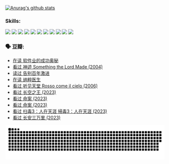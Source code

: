 
[![Anurag's github stats](https://github-readme-stats.vercel.app/api?username=w940853815)](https://github.com/anuraghazra/github-readme-stats)

### Skills:

<code><img height="32" src="https://cdn.jsdelivr.net/npm/simple-icons@v5/icons/python.svg"></code>
<code><img height="32" src="https://cdn.jsdelivr.net/npm/simple-icons@v5/icons/javascript.svg"></code>
<code><img height="32" src="https://cdn.jsdelivr.net/npm/simple-icons@v5/icons/django.svg"></code>
<code><img height="32" src="https://cdn.jsdelivr.net/npm/simple-icons@v5/icons/flask.svg"></code>
<code><img height="32" src="https://cdn.jsdelivr.net/npm/simple-icons@v5/icons/vuetify.svg"></code>
<code><img height="32" src="https://cdn.jsdelivr.net/npm/simple-icons@v5/icons/git.svg"></code>
<code><img height="32" src="https://cdn.jsdelivr.net/npm/simple-icons@v5/icons/docker.svg"></code>
<code><img height="32" src="https://cdn.jsdelivr.net/npm/simple-icons@v5/icons/postgresql.svg"></code>
<code><img height="32" src="https://cdn.jsdelivr.net/npm/simple-icons@v5/icons/elasticsearch.svg"></code>
<code><img height="32" src="https://cdn.jsdelivr.net/npm/simple-icons@v5/icons/macos.svg"></code>
<code><img height="32" src="https://cdn.jsdelivr.net/npm/simple-icons@v5/icons/linux.svg"></code>

### 🗣 豆瓣:

<!-- DOUBAN-ACTIVITIES:START -->
- [在读 软件业的成功奥秘](https://www.douban.com/people/136069238/status/4414815312/?_i=98373081)
- [看过 神迹 Something the Lord Made‎ (2004)](https://www.douban.com/people/136069238/status/4409691983/?_i=98373081)
- [读过 告别百年激进](https://www.douban.com/people/136069238/status/4406414036/?_i=98373081)
- [在读 纳粹医生](https://www.douban.com/people/136069238/status/4406413750/?_i=98373081)
- [看过 听见天堂 Rosso come il cielo‎ (2006)](https://www.douban.com/people/136069238/status/4401902014/?_i=98373081)
- [看过 长空之王‎ (2023)](https://www.douban.com/people/136069238/status/4397459053/?_i=98373081)
- [看过 命案‎ (2023)](https://www.douban.com/people/136069238/status/4395718336/?_i=98373081)
- [看过 命案‎ (2023)](https://www.douban.com/people/136069238/status/4395718257/?_i=98373081)
- [看过 扫毒3：人在天涯 掃毒3：人在天涯‎ (2023)](https://www.douban.com/people/136069238/status/4394601730/?_i=98373081)
- [看过 长安三万里‎ (2023)](https://www.douban.com/people/136069238/status/4391215935/?_i=98373081)
<!-- DOUBAN-ACTIVITIES:END -->


![Snake animation](https://raw.githubusercontent.com/w940853815/w940853815/output/github-contribution-grid-snake.svg)

<!--
**w940853815/w940853815** is a ✨ _special_ ✨ repository because its `README.md` (this file) appears on your GitHub profile.

Here are some ideas to get you started:

- 🔭 I’m currently working on ...
- 🌱 I’m currently learning ...
- 👯 I’m looking to collaborate on ...
- 🤔 I’m looking for help with ...
- 💬 Ask me about ...
- 📫 How to reach me: ...
- 😄 Pronouns: ...
- ⚡ Fun fact: ...
-->
